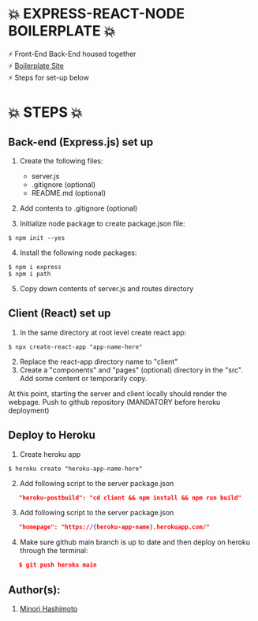 #  :boom: EXPRESS-REACT-NODE BOILERPLATE :boom:
:zap: Front-End Back-End housed together  
:zap: [Boilerplate Site](https://bp-expressreactnode.herokuapp.com/)  
:zap: Steps for set-up below

# :boom: STEPS :boom:
## Back-end (Express.js) set up
1. Create the following files: 
    + server.js
    + .gitignore (optional)
    + README.md (optional)

2. Add contents to .gitignore (optional)

3. Initialize node package to create package.json file: 
```
$ npm init --yes
```
4. Install the following node packages:
```
$ npm i express
$ npm i path
```
5. Copy down contents of server.js and routes directory

## Client (React) set up
1. In the same directory at root level create react app:
```
$ npx create-react-app "app-name-here"
```
2. Replace the react-app directory name to "client"
3. Create a "components" and "pages" (optional) directory in the "src". Add some content or temporarily copy.

At this point, starting the server and client locally should render the webpage. Push to github repository (MANDATORY before heroku deployment)

## Deploy to Heroku
1. Create heroku app
```
$ heroku create "heroku-app-name-here"
```
2. Add following script to the server package.json 
```json
   "heroku-postbuild": "cd client && npm install && npm run build"
```
3. Add following script to the server package.json 
```json
   "homepage": "https://{heroku-app-name}.herokuapp.com/"
```
4. Make sure github main branch is up to date and then deploy on heroku through the terminal: 
```json
   $ git push heroku main
```

## Author(s): 
1. [Minori Hashimoto](https://github.com/minori-fh)